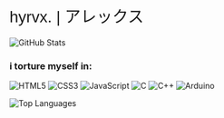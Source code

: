 <link href="https://fonts.googleapis.com/css2?family=Montserrat:wght@100&display=swap" rel="stylesheet">

<h1 style="font-family: 'Montserrat', sans-serif; font-weight: 100;">hyrvx. | アレックス</h1>

![GitHub Stats](https://github-readme-stats.vercel.app/api?username=hyrvx&show_icons=true&theme=radical)

### i torture myself in:
![HTML5](https://img.shields.io/badge/-HTML5-ff652f?style=for-the-badge&logo=html5&logoColor=white)
![CSS3](https://img.shields.io/badge/-CSS3-1d8cd6?style=for-the-badge&logo=css3&logoColor=white)
![JavaScript](https://img.shields.io/badge/-JavaScript-f7e018?style=for-the-badge&logo=javascript&logoColor=white)
![C](https://img.shields.io/badge/-C-00599C?style=for-the-badge&logo=c&logoColor=white)
![C++](https://img.shields.io/badge/-C++-00599C?style=for-the-badge&logo=c%2B%2B&logoColor=white)
![Arduino](https://img.shields.io/badge/-Arduino-00979D?style=for-the-badge&logo=arduino&logoColor=white)

![Top Languages](https://github-readme-stats.vercel.app/api/top-langs/?username=hyrvx&layout=compact&theme=radical)

